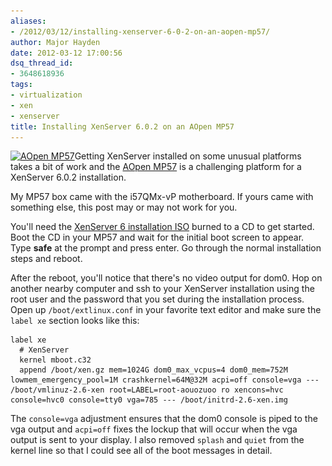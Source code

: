 ```yaml
---
aliases:
- /2012/03/12/installing-xenserver-6-0-2-on-an-aopen-mp57/
author: Major Hayden
date: 2012-03-12 17:00:56
dsq_thread_id:
- 3648618936
tags:
- virtualization
- xen
- xenserver
title: Installing XenServer 6.0.2 on an AOpen MP57
---
```


[<img src="/wp-content/uploads/2012/03/BBM-APN-MP57D.jpg" alt="AOpen MP57" title="AOpen MP57" width="200" height="200" class="alignright size-full wp-image-3165" srcset="/wp-content/uploads/2012/03/BBM-APN-MP57D.jpg 300w, /wp-content/uploads/2012/03/BBM-APN-MP57D-150x150.jpg 150w" sizes="(max-width: 200px) 100vw, 200px" />][1]Getting XenServer installed on some unusual platforms takes a bit of work and the [AOpen MP57][2] is a challenging platform for a XenServer 6.0.2 installation.

My MP57 box came with the i57QMx-vP motherboard. If yours came with something else, this post may or may not work for you.

You'll need the [XenServer 6 installation ISO][3] burned to a CD to get started. Boot the CD in your MP57 and wait for the initial boot screen to appear. Type **safe** at the prompt and press enter. Go through the normal installation steps and reboot.

After the reboot, you'll notice that there's no video output for dom0. Hop on another nearby computer and ssh to your XenServer installation using the root user and the password that you set during the installation process. Open up `/boot/extlinux.conf` in your favorite text editor and make sure the `label xe` section looks like this:

```
label xe
  # XenServer
  kernel mboot.c32
  append /boot/xen.gz mem=1024G dom0_max_vcpus=4 dom0_mem=752M lowmem_emergency_pool=1M crashkernel=64M@32M acpi=off console=vga --- /boot/vmlinuz-2.6-xen root=LABEL=root-aouozuoo ro xencons=hvc console=hvc0 console=tty0 vga=785 --- /boot/initrd-2.6-xen.img
```


The `console=vga` adjustment ensures that the dom0 console is piped to the vga output and `acpi=off` fixes the lockup that will occur when the vga output is sent to your display. I also removed `splash` and `quiet` from the kernel line so that I could see all of the boot messages in detail.

 [1]: /wp-content/uploads/2012/03/BBM-APN-MP57D.jpg
 [2]: http://global.aopen.com/products_detail.aspx?Auno=3047
 [3]: https://www.citrix.com/lang/English/lp/lp_1688615.asp